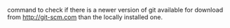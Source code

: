 command to check if there is a newer version of git available for download from
http://git-scm.com than the locally installed one.

